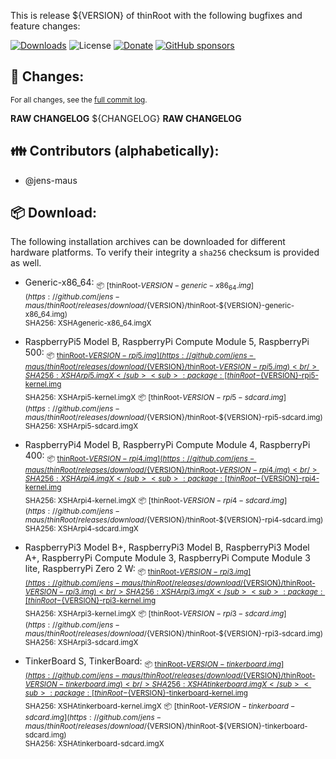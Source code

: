 This is release ${VERSION} of thinRoot with the following bugfixes and feature changes:

[![Downloads](https://img.shields.io/github/downloads/jens-maus/thinRoot/${VERSION}/total.svg?style=flat-square)](https://github.com/jens-maus/thinRoot/releases/${VERSION}) ![License](https://img.shields.io/github/license/jens-maus/thinRoot.svg?style=flat-square) [![Donate](https://img.shields.io/badge/donate-PayPal-green.svg?style=flat-square)](https://www.paypal.com/cgi-bin/webscr?cmd=_s-xclick&hosted_button_id=RAQSDY9YNZVCL) [![GitHub sponsors](https://img.shields.io/static/v1?label=Sponsor&message=%E2%9D%A4&logo=GitHub&link=https://github.com/sponsors/jens-maus)](https://github.com/sponsors/jens-maus)

## :construction: Changes:
<sub>For all changes, see the [full commit log](https://github.com/jens-maus/thinRoot/compare/${PREVIOUS_TAG}...${VERSION}).</sub>

**RAW CHANGELOG**
${CHANGELOG}
**RAW CHANGELOG**

## :family: Contributors (alphabetically):
- @jens-maus

## :package:  Download:
The following installation archives can be downloaded for different hardware platforms. To verify their integrity a `sha256` checksum is provided as well.

- Generic-x86_64:
<sub>:package: [thinRoot-${VERSION}-generic-x86_64.img](https://github.com/jens-maus/thinRoot/releases/download/${VERSION}/thinRoot-${VERSION}-generic-x86_64.img)<br/>SHA256: XSHAgeneric-x86_64.imgX</sub>

- RaspberryPi5 Model B, RaspberryPi Compute Module 5, RaspberryPi 500:
<sub>:package: [thinRoot-${VERSION}-rpi5.img](https://github.com/jens-maus/thinRoot/releases/download/${VERSION}/thinRoot-${VERSION}-rpi5.img)<br/>SHA256: XSHArpi5.imgX</sub>
<sub>:package: [thinRoot-${VERSION}-rpi5-kernel.img](https://github.com/jens-maus/thinRoot/releases/download/${VERSION}/thinRoot-${VERSION}-rpi5-kernel.img)<br/>SHA256: XSHArpi5-kernel.imgX</sub>
<sub>:package: [thinRoot-${VERSION}-rpi5-sdcard.img](https://github.com/jens-maus/thinRoot/releases/download/${VERSION}/thinRoot-${VERSION}-rpi5-sdcard.img)<br/>SHA256: XSHArpi5-sdcard.imgX</sub>

- RaspberryPi4 Model B, RaspberryPi Compute Module 4, RaspberryPi 400:
<sub>:package: [thinRoot-${VERSION}-rpi4.img](https://github.com/jens-maus/thinRoot/releases/download/${VERSION}/thinRoot-${VERSION}-rpi4.img)<br/>SHA256: XSHArpi4.imgX</sub>
<sub>:package: [thinRoot-${VERSION}-rpi4-kernel.img](https://github.com/jens-maus/thinRoot/releases/download/${VERSION}/thinRoot-${VERSION}-rpi4-kernel.img)<br/>SHA256: XSHArpi4-kernel.imgX</sub>
<sub>:package: [thinRoot-${VERSION}-rpi4-sdcard.img](https://github.com/jens-maus/thinRoot/releases/download/${VERSION}/thinRoot-${VERSION}-rpi4-sdcard.img)<br/>SHA256: XSHArpi4-sdcard.imgX</sub>

- RaspberryPi3 Model B+, RaspberryPi3 Model B, RaspberryPi3 Model A+, RaspberryPi Compute Module 3, RaspberryPi Compute Module 3 lite, RaspberryPi Zero 2 W:
<sub>:package: [thinRoot-${VERSION}-rpi3.img](https://github.com/jens-maus/thinRoot/releases/download/${VERSION}/thinRoot-${VERSION}-rpi3.img)<br/>SHA256: XSHArpi3.imgX</sub>
<sub>:package: [thinRoot-${VERSION}-rpi3-kernel.img](https://github.com/jens-maus/thinRoot/releases/download/${VERSION}/thinRoot-${VERSION}-rpi3-kernel.img)<br/>SHA256: XSHArpi3-kernel.imgX</sub>
<sub>:package: [thinRoot-${VERSION}-rpi3-sdcard.img](https://github.com/jens-maus/thinRoot/releases/download/${VERSION}/thinRoot-${VERSION}-rpi3-sdcard.img)<br/>SHA256: XSHArpi3-sdcard.imgX</sub>

- TinkerBoard S, TinkerBoard:
<sub>:package: [thinRoot-${VERSION}-tinkerboard.img](https://github.com/jens-maus/thinRoot/releases/download/${VERSION}/thinRoot-${VERSION}-tinkerboard.img)<br/>SHA256: XSHAtinkerboard.imgX</sub>
<sub>:package: [thinRoot-${VERSION}-tinkerboard-kernel.img](https://github.com/jens-maus/thinRoot/releases/download/${VERSION}/thinRoot-${VERSION}-tinkerboard-kernel.img)<br/>SHA256: XSHAtinkerboard-kernel.imgX</sub>
<sub>:package: [thinRoot-${VERSION}-tinkerboard-sdcard.img](https://github.com/jens-maus/thinRoot/releases/download/${VERSION}/thinRoot-${VERSION}-tinkerboard-sdcard.img)<br/>SHA256: XSHAtinkerboard-sdcard.imgX</sub>
